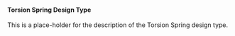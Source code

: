 #### Torsion Spring Design Type

This is a place-holder for the description of the Torsion Spring design type.
